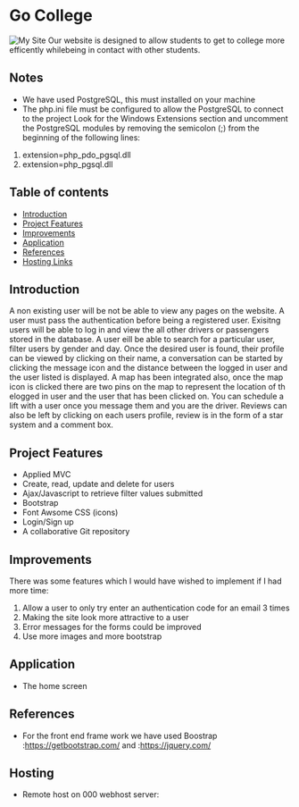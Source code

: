 # Go College
![My Site](./assets/images/GoCollegeLogo.png)
Our website is designed to allow students to get to college more efficently whilebeing in contact with other students.

## Notes
- We have used PostgreSQL, this must installed on your machine
- The php.ini file must be configured to allow the PostgreSQL to connect to the project Look for the Windows Extensions section and uncomment the PostgreSQL modules by removing the semicolon (;) from the beginning of the following lines:
 1. extension=php_pdo_pgsql.dll
 2. extension=php_pgsql.dll

## Table of contents

- [Introduction](#Introduction)
- [Project Features](#project-features)
- [Improvements](#improvements)
- [Application](#application)
- [References](#references)
- [Hosting Links](#hosting)


## Introduction
A non existing user will be not be able to view any pages on the website. A user must pass the authentication before being a registered user. Exisitng users will be able to log in and view the all other drivers or passengers stored in the database. A user eill be able to search for a particular user, filter users by gender and day. Once the desired user is found, their profile can be viewed by clicking on their name, a conversation can be started by clicking the message icon and the distance between the logged in user and the user listed is displayed. A map has been integrated also, once the map icon is clicked there are two pins on the map to represent the location of th elogged in user and the user that has been clicked on. You can schedule a lift with a user once you message them and you are the driver. Reviews can also be left by clicking on each users profile, review is in the form of a star system and a comment box.


## Project Features
- Applied MVC 
- Create, read, update and delete for users
- Ajax/Javascript to retrieve filter values submitted
- Bootstrap
- Font Awsome CSS (icons)
- Login/Sign up
- A collaborative Git repository

## Improvements
There was some features which I would have wished to implement if I had more time:
1. Allow a user to only try enter an authentication code for an email 3 times
2. Making the site look more attractive to a user
3.  Error messages for the forms could be improved
4. Use more images and more bootstrap

## Application
- The home screen 



## References
- For the front end frame work we have used Boostrap :https://getbootstrap.com/ and :https://jquery.com/

## Hosting
- Remote host on 000 webhost server: